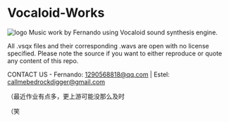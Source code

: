 # Vocaloid-Works
![logo](http://content.altfonts.com:88/img/V/O/Vocaloid.png)
Music work by Fernando using Vocaloid sound synthesis engine.

All .vsqx files and their corresponding .wavs are open with no license specified. Please note the source if you want to either reproduce or quote any content of this repo.

CONTACT US - Fernando: 1290568818@qq.com | Estel: callmebedrockdigger@gmail.com

（最近作业有点多，更上游可能没那么及时

（笑
